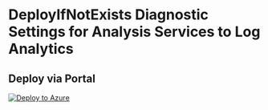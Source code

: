 # DeployIfNotExists Diagnostic Settings for Analysis Services to Log Analytics


## Deploy via Portal

[![Deploy to Azure](http://azuredeploy.net/deploybutton.png)](https://portal.azure.com/#blade/Microsoft_Azure_Policy/CreatePolicyDefinitionBlade/uri/https%3A%2F%2Fraw.githubusercontent.com%2Fsixtencyber%2FAzure-Policies%2Fmain%2FLog_Analytics%2Fanalysis-service-to-loganalytics%2Fdeploy-diagnostic-settings-analysis-service-to-loganalytics.json)

